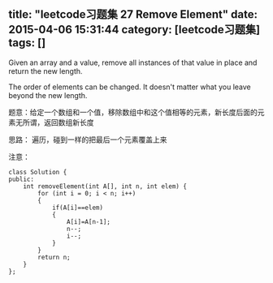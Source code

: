 title: "leetcode习题集 27 Remove Element"
date: 2015-04-06 15:31:44
category: [leetcode习题集]
tags: []
---

Given an array and a value, remove all instances of that value in place and return the new length.

The order of elements can be changed. It doesn't matter what you leave beyond the new length.


题意：给定一个数组和一个值，移除数组中和这个值相等的元素，新长度后面的元素无所谓，返回数组新长度

思路：
遍历，碰到一样的把最后一个元素覆盖上来

注意：


```
class Solution {
public:
    int removeElement(int A[], int n, int elem) {
        for (int i = 0; i < n; i++)
		{
			if(A[i]==elem)
			{
				A[i]=A[n-1];
				n--;
				i--;
			}
		}
		return n;
    }
};
```